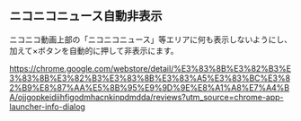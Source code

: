 ## ニコニコニュース自動非表示
ニコニコ動画上部の「ニコニコニュース」等エリアに何も表示しないようにし、
加えて×ボタンを自動的に押して非表示にます。

https://chrome.google.com/webstore/detail/%E3%83%8B%E3%82%B3%E3%83%8B%E3%82%B3%E3%83%8B%E3%83%A5%E3%83%BC%E3%82%B9%E8%87%AA%E5%8B%95%E9%9D%9E%E8%A1%A8%E7%A4%BA/ojjgopkeidiihfigodmhacnkinpdmdda/reviews?utm_source=chrome-app-launcher-info-dialog
